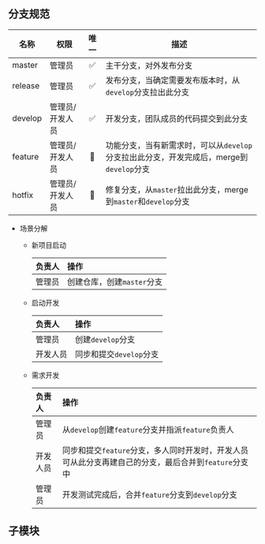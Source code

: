 ## 分支规范

  | 名称    | 权限            | 唯一  | 描述                                                                                    |
  | ------- | --------------- | :---: | --------------------------------------------------------------------------------------- |
  | master  | 管理员          |   ✅   | 主干分支，对外发布分支                                                                  |
  | release | 管理员          |   ✅   | 发布分支，当确定需要发布版本时，从`develop`分支拉出此分支                               |
  | develop | 管理员/开发人员 |   ✅   | 开发分支，团队成员的代码提交到此分支                                                    |
  | feature | 管理员/开发人员 |   🚫   | 功能分支，当有新需求时，可以从`develop`分支拉出此分支，开发完成后，merge到`develop`分支 |
  | hotfix  | 管理员/开发人员 |   🚫   | 修复分支，从`master`拉出此分支，merge到`master`和`develop`分支                          |

  - 场景分解
    - 新项目启动

      | 负责人 | 操作                       |
      | :----- | :------------------------- |
      | 管理员 | 创建仓库，创建`master`分支 |

    - 启动开发

      | 负责人   | 操作                    |
      | :------- | :---------------------- |
      | 管理员   | 创建`develop`分支       |
      | 开发人员 | 同步和提交`develop`分支 |

    - 需求开发

      | 负责人   | 操作                                                                                                 |
      | :------- | :--------------------------------------------------------------------------------------------------- |
      | 管理员   | 从`develop`创建`feature`分支并指派`feature`负责人                                                    |
      | 开发人员 | 同步和提交`feature`分支，多人同时开发时，开发人员可从此分支再建自己的分支，最后合并到`feature`分支中 |
      | 管理员   | 开发测试完成后，合并`feature`分支到`develop`分支                                                     |

## 子模块